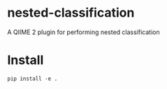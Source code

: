 # nested-classification

A QIIME 2 plugin for performing nested classification

# Install

```
pip install -e .
```
